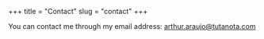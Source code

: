+++
title = "Contact"
slug = "contact"
+++

You can contact me through my email address: arthur.araujo@tutanota.com